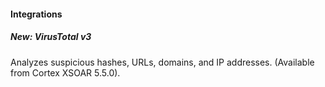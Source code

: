 
#### Integrations
##### New: VirusTotal v3
Analyzes suspicious hashes, URLs, domains, and IP addresses. (Available from Cortex XSOAR 5.5.0).
